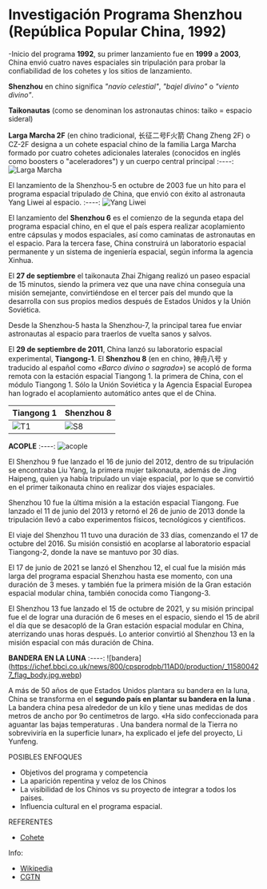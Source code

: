 # Investigación Programa Shenzhou (República Popular China, 1992)

-Inicio del programa **1992**, su primer lanzamiento fue en **1999** a **2003**, China envió cuatro naves espaciales sin tripulación para probar la confiabilidad de los cohetes y los sitios de lanzamiento.

**Shenzhou** en chino significa *"navío celestial"*, *"bajel divino"* o *"viento divino"*.

**Taikonautas** (como se denominan los astronautas chinos: taiko = espacio sideral) 

**Larga Marcha 2F** (en chino tradicional, 长征二号F火箭 Chang Zheng 2F) o CZ-2F designa a un cohete espacial chino de la familia Larga Marcha formado por cuatro cohetes adicionales laterales (conocidos en inglés como boosters o "aceleradores") y un cuerpo central principal
:----:
![Larga Marcha](https://upload.wikimedia.org/wikipedia/commons/thumb/c/ca/CZ-2F.svg/150px-CZ-2F.svg.png)

El lanzamiento de la Shenzhou-5 en octubre de 2003 fue un hito para el programa espacial tripulado de China, que envió con éxito al astronauta Yang Liwei al espacio. 
:----:
![Yang Liwei](https://newses.cgtn.com/n/BfJIA-BIA-BEA/BcDcFEA.jpg)

El lanzamiento del **Shenzhou 6** es el comienzo de la segunda etapa del programa espacial chino, en el que el país espera realizar acoplamiento entre cápsulas y modos espaciales, así como caminatas de astronautas en el espacio. Para la tercera fase, China construirá un laboratorio espacial permanente y un sistema de ingeniería espacial, según informa la agencia Xinhua.

El **27 de septiembre** el taikonauta Zhai Zhigang realizó un paseo espacial de 15 minutos, siendo la primera vez que una nave china conseguía una misión semejante, convirtiéndose en el tercer país del mundo que la desarrolla con sus propios medios después de Estados Unidos y la Unión Soviética.

Desde la Shenzhou-5 hasta la Shenzhou-7, la principal tarea fue enviar astronautas al espacio para traerlos de vuelta sanos y salvos.

El **29 de septiembre de 2011**, China lanzó su laboratorio espacial experimental, **Tiangong-1**.
El **Shenzhou 8** (en en chino, 神舟八号 y traducido al español como *«Barco divino o sagrado»*) se acopló de forma remota con la estación espacial Tiangong 1.
la primera de China, con el módulo Tiangong 1. Sólo la Unión Soviética y la Agencia Espacial Europea han logrado el acoplamiento automático antes que el de China.



|**Tiangong 1**|**Shenzhou 8**
|----|----|
|![T1](https://upload.wikimedia.org/wikipedia/commons/thumb/6/64/Tiangong_1_drawing_%28cropped%29.png/220px-Tiangong_1_drawing_%28cropped%29.png)|![S8](https://upload.wikimedia.org/wikipedia/commons/thumb/6/64/Shenzhou_spacecraft_diagram_by_Bo.png/220px-Shenzhou_spacecraft_diagram_by_Bo.png)|

**ACOPLE**
:----:
![acople](https://www.chinadaily.com.cn/china/images/attachement/jpg/site1/20111114/0013729c0495102b50ee45.jpg)

El Shenzhou 9 fue lanzado el 16 de junio del 2012, dentro de su tripulación se encontraba Liu Yang, la primera mujer taikonauta, además de Jing Haipeng, quien ya había tripulado un viaje espacial, por lo que se convirtió en el primer taikonauta chino en realizar dos viajes espaciales.

Shenzhou 10 fue la última misión a la estación espacial Tiangong. Fue lanzado el 11 de junio del 2013 y retornó el 26 de junio de 2013 donde la tripulación llevó a cabo experimentos físicos, tecnológicos y científicos.

El viaje del  Shenzhou 11 tuvo una duración de 33 días, comenzando el 17 de octubre del 2016. Su misión consistió en acoplarse al laboratorio espacial Tiangong-2, donde la nave se mantuvo por 30 días.

El 17 de junio de 2021 se lanzó el Shenzhou 12, el cual fue la misión más larga del programa espacial Shenzhou hasta ese momento, con una duración de 3 meses. y también fue la primera misión de la Gran estación espacial modular china, también conocida como Tiangong-3.
 
El Shenzhou 13 fue lanzado el 15 de octubre de 2021, y su misión principal fue el de lograr una duración de 6 meses en el espacio, siendo el 15 de abril el día que se desacopló de la Gran estación espacial modular en China, aterrizando unas horas después. Lo anterior convirtió al Shenzhou 13 en la misión espacial con más duración de China.

**BANDERA EN LA LUNA**
:----:
![bandera] (https://ichef.bbci.co.uk/news/800/cpsprodpb/11AD0/production/_115800427_flag_body.jpg.webp)

A más de 50 años de que Estados Unidos plantara su bandera en la luna, China se transforma en el **segundo país en plantar su bandera en la luna** . La bandera china pesa alrededor de un kilo y tiene unas medidas de dos metros de ancho por 9o centímetros de largo. «Ha sido confeccionada para aguantar las bajas temperaturas . Una bandera normal de la Tierra no sobreviviría en la superficie lunar», ha explicado el jefe del proyecto, Li Yunfeng. 



POSIBLES ENFOQUES
- Objetivos del programa y competencia 
- La aparición repentina y veloz de los Chinos
- La visibilidad de los Chinos vs su proyecto de integrar a todos los paises.
- Influencia cultural en el programa espacial.

REFERENTES
- [Cohete](https://multimedia.scmp.com/infographics/news/china/article/3133725/tianwen1-mars-mission/index.html)

Info:

- [Wikipedia](https://es.wikipedia.org/wiki/Programa_Shenzhou)
- [CGTN](https://espanol.cgtn.com/n/2022-06-05/HCAJIA/30-anyos-del-programa-espacial-tripulado-de-China/index.html)
